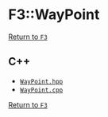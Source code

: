 # F3::WayPoint

[Return to `F3`](/docs/F3.md)

## C++

- [`WayPoint.hpp`](/c++/include/WayPoint.hpp)
- [`WayPoint.cpp`](/c++/source/WayPoint.cpp)

[Return to `F3`](/docs/F3.md)